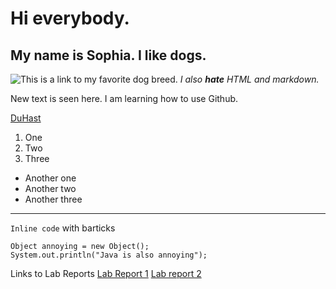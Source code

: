 # Hi everybody.
## My name is Sophia. I like dogs.
![This is a link to my favorite dog breed.](https://www.akc.org/wp-content/uploads/2017/11/German-Wirehaired-Pointer-standing-in-a-green-grassy-field.jpg)
*I also **hate** HTML and markdown.*

New text is seen here. I am learning how to use Github.

[DuHast](https://youtu.be/W3q8Od5qJio)
1. One
2. Two
3. Three

* Another one
* Another two
* Another three

---

`Inline code` with barticks

```
Object annoying = new Object();
System.out.println("Java is also annoying");

```

Links to Lab Reports
[Lab Report 1](https://duhast22.github.io/cse15l-lab-reports/lab-report-1-week-2.html)
[Lab report 2](https://duhast22.github.io/cse15l-lab-reports/lab-report-2-week-4.html)
